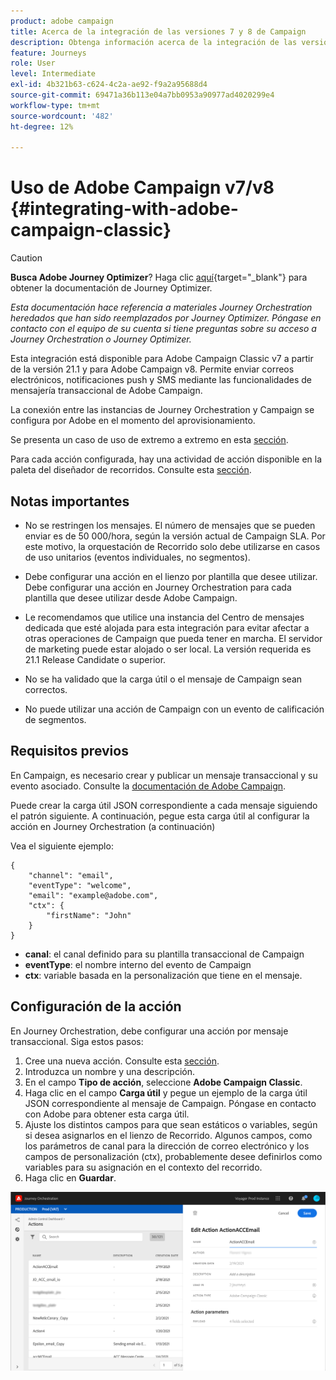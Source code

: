 ```yaml
---
product: adobe campaign
title: Acerca de la integración de las versiones 7 y 8 de Campaign
description: Obtenga información acerca de la integración de las versiones 7 y 8 de Campaign
feature: Journeys
role: User
level: Intermediate
exl-id: 4b321b63-c624-4c2a-ae92-f9a2a95688d4
source-git-commit: 69471a36b113e04a7bb0953a90977ad4020299e4
workflow-type: tm+mt
source-wordcount: '482'
ht-degree: 12%

---
```


# Uso de Adobe Campaign v7/v8 {#integrating-with-adobe-campaign-classic}


>[!CAUTION]
>
>**Busca Adobe Journey Optimizer**? Haga clic [aquí](https://experienceleague.adobe.com/es/docs/journey-optimizer/using/ajo-home){target="_blank"} para obtener la documentación de Journey Optimizer.
>
>
>_Esta documentación hace referencia a materiales Journey Orchestration heredados que han sido reemplazados por Journey Optimizer. Póngase en contacto con el equipo de su cuenta si tiene preguntas sobre su acceso a Journey Orchestration o Journey Optimizer._


Esta integración está disponible para Adobe Campaign Classic v7 a partir de la versión 21.1 y para Adobe Campaign v8. Permite enviar correos electrónicos, notificaciones push y SMS mediante las funcionalidades de mensajería transaccional de Adobe Campaign.

La conexión entre las instancias de Journey Orchestration y Campaign se configura por Adobe en el momento del aprovisionamiento.

Se presenta un caso de uso de extremo a extremo en esta [sección](../usecase/campaign-classic-use-case.md).

Para cada acción configurada, hay una actividad de acción disponible en la paleta del diseñador de recorridos. Consulte esta [sección](../building-journeys/using-adobe-campaign-classic.md).

## Notas importantes

* No se restringen los mensajes. El número de mensajes que se pueden enviar es de 50 000/hora, según la versión actual de Campaign SLA. Por este motivo, la orquestación de Recorrido solo debe utilizarse en casos de uso unitarios (eventos individuales, no segmentos).

* Debe configurar una acción en el lienzo por plantilla que desee utilizar. Debe configurar una acción en Journey Orchestration para cada plantilla que desee utilizar desde Adobe Campaign.

* Le recomendamos que utilice una instancia del Centro de mensajes dedicada que esté alojada para esta integración para evitar afectar a otras operaciones de Campaign que pueda tener en marcha. El servidor de marketing puede estar alojado o ser local. La versión requerida es 21.1 Release Candidate o superior.

* No se ha validado que la carga útil o el mensaje de Campaign sean correctos.

* No puede utilizar una acción de Campaign con un evento de calificación de segmentos.

## Requisitos previos

En Campaign, es necesario crear y publicar un mensaje transaccional y su evento asociado. Consulte la [documentación de Adobe Campaign](https://experienceleague.adobe.com/docs/campaign-classic/using/transactional-messaging/introduction/about-transactional-messaging.html?lang=es#transactional-messaging).

Puede crear la carga útil JSON correspondiente a cada mensaje siguiendo el patrón siguiente. A continuación, pegue esta carga útil al configurar la acción en Journey Orchestration (a continuación)

Vea el siguiente ejemplo:

```
{
    "channel": "email",
    "eventType": "welcome",
    "email": "example@adobe.com",
    "ctx": {
        "firstName": "John"
    }
}
```

* **canal**: el canal definido para su plantilla transaccional de Campaign
* **eventType**: el nombre interno del evento de Campaign
* **ctx**: variable basada en la personalización que tiene en el mensaje.

## Configuración de la acción

En Journey Orchestration, debe configurar una acción por mensaje transaccional. Siga estos pasos:

1. Cree una nueva acción. Consulte esta [sección](../action/action.md).
1. Introduzca un nombre y una descripción.
1. En el campo **Tipo de acción**, seleccione **Adobe Campaign Classic**.
1. Haga clic en el campo **Carga útil** y pegue un ejemplo de la carga útil JSON correspondiente al mensaje de Campaign. Póngase en contacto con Adobe para obtener esta carga útil.
1. Ajuste los distintos campos para que sean estáticos o variables, según si desea asignarlos en el lienzo de Recorrido. Algunos campos, como los parámetros de canal para la dirección de correo electrónico y los campos de personalización (ctx), probablemente desee definirlos como variables para su asignación en el contexto del recorrido.
1. Haga clic en **Guardar**.

![](../assets/accintegration1.png)


